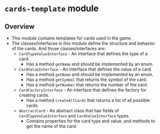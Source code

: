 # `cards-template` module

## Overview

- This module contains templates for cards used in the game.
- The classes/interfaces in this module define the structure and behavior of the cards. And those classes/interfaces are:
  - `CardTypeValueInterface` - An interface that defines the type of a card.
    - Has a method `getName` and should be implemented by an enum.
  - `CardValueInterface` - An interface that defines the value of a card.
    - Has a method `getName` and should be implemented by an enum.
    - Has a method `getSymbol` that returns the symbol of the card.
    - Has a method `getNumber` that returns the number of the card.
  - `CardFactoryInterface` - An interface that defines the factory for creating cards.
    - Has a method `createAllCards` that returns a list of all possible cards.
  - `AbstractCard` - An abstract class that has fields of `CardTypeValueInterface` and `CardValueInterface` types.
    - Contains properties for the card type and value, and methods to get the name of the card.